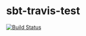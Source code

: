 # sbt-travis-test

[![Build Status](https://travis-ci.org/gslowikowski/sbt-travis-test.svg?branch=master)](https://travis-ci.org/gslowikowski/sbt-travis-test)
